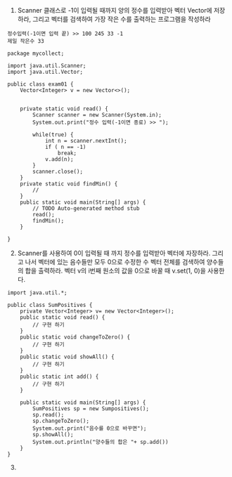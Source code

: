 1. Scanner 클래스로 -1이 입력될 때까지 양의 정수를 입력받아 벡터 Vector<Integer>에 저장하라, 그리고 벡터를 검색하여 가장 작은 수를 출력하는 프로그램을 작성하라
```
정수입력(-1이면 입력 끝) >> 100 245 33 -1
제일 작은수 33
```
```
package mycollect;

import java.util.Scanner;
import java.util.Vector;

public class exam01 {
	Vector<Integer> v = new Vector<>();
	
	
	private static void read() {
		Scanner scanner = new Scanner(System.in);
		System.out.print("정수 입력(-1이면 종료) >> ");
		
		while(true) {
			int n = scanner.nextInt();
			if ( n == -1)
				break;
			v.add(n);
		}
		scanner.close();
	}
	private static void findMin() {
		//
	}
	public static void main(String[] args) {
		// TODO Auto-generated method stub
		read();
		findMin();
	}

}
```
2. Scanner를 사용하여 0이 입력될 때 까지 정수를 입력받아 벡터에 자장하라. 그리고 나서 벡터에 있는 음수들만 모두 0으로 수정한 수 벡터 전체를 검색하여 양수들의 합을 출력하라. 벡터 v의 i번째 원소의 값을 0으로 바꿀 때 v.set(1, 0)을 사용한다.
```
import java.util.*;

public class SumPositives {
	private Vector<Integer> v= new Vector<Integer>();
    public static void read() {
        // 구현 하기
    }
    public static void changeToZero() {
        // 구현 하기
    }
    public static void showAll() {
        // 구현 하기
    }
    public static int add() {
        // 구현 하기
    }
    
	public static void main(String[] args) {
		SumPositives sp = new Sumpositives();
        sp.read();
        sp.changeToZero();
        System.out.print("음수를 0으로 바꾸면");
        sp.showAll();
        System.out.println("양수들의 합은 "+ sp.add())
	}
}
```
3. 
